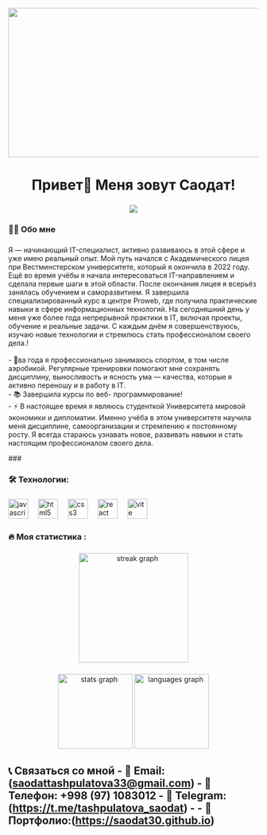 <br clear="both">

<div align="center">
  <img height="300" width="600" src="https://user-images.githubusercontent.com/74038190/225813708-98b745f2-7d22-48cf-9150-083f1b00d6c9.gif"  />
</div>

###

<h1 align="center">Привет👋 Меня зовут Саодат!</h1>



###

<div align="center">
  <img src="https://visitor-badge.laobi.icu/badge?page_id=saodat30.saodat30&"  />
</div>

###

<h3 align="left">👩‍💻  Обо мне</h3>

###

<p align="left">Я — начинающий IT-специалист, активно развиваюсь в этой сфере и уже имею реальный опыт.
Мой путь начался с Академического лицея при Вестминстерском университете, который я окончила в 2022 году. Ещё во время учёбы я начала интересоваться IT-направлением и сделала первые шаги в этой области.
После окончания лицея я всерьёз занялась обучением и саморазвитием. Я завершила специализированный курс в центре Proweb, где получила практические навыки в сфере информационных технологий.
На сегодняшний день у меня уже более года непрерывной практики в IT, включая проекты, обучение и реальные задачи. С каждым днём я совершенствуюсь, изучаю новые технологии и стремлюсь стать профессионалом своего дела.!<br><br>- 🔭ва года я профессионально занимаюсь спортом, в том числе аэробикой. Регулярные тренировки помогают мне сохранять дисциплину, выносливость и ясность ума — качества, которые я активно переношу и в работу в IT.<br>- 📚 Завершила курсы по веб- программирование!<br>- ⚡ 
В настоящее время я являюсь студенткой Университета мировой экономики и дипломатии. Именно учёба в этом университете научила меня дисциплине, самоорганизации и стремлению к постоянному росту. Я всегда стараюсь узнавать новое, развивать навыки и стать настоящим профессионалом своего дела.</p>
###

###


<h3 align="left">🛠 Технологии:</h3>

###

<div align="left">
  <img src="https://cdn.jsdelivr.net/gh/devicons/devicon/icons/javascript/javascript-original.svg" height="40" alt="javascript logo"  />
  <img width="12" />
  <img src="https://cdn.jsdelivr.net/gh/devicons/devicon/icons/html5/html5-original.svg" height="40" alt="html5 logo"  />
  <img width="12" />
  <img src="https://cdn.jsdelivr.net/gh/devicons/devicon/icons/css3/css3-original.svg" height="40" alt="css3 logo"  />
  <img width="12" />
  <img src="https://cdn.jsdelivr.net/gh/devicons/devicon/icons/react/react-original.svg" height="40" alt="react logo"  />
  <img width="12" />
  <img src="https://skillicons.dev/icons?i=vite" height="40" alt="vite logo"  />
  <img width="12" />


###

<h3 align="left">🔥   Моя статистика :</h3>

###

 <div align="center"> <img src="https://streak-stats.demolab.com?user=saodat30&locale=en&mode=daily&theme=dark&hide_border=false&border_radius=5&order=3" height="220" alt="streak graph" /> </div>

###

 <div align="center"> <img src="https://github-readme-stats.vercel.app/api?username=saodat30&hide_title=false&hide_rank=false&show_icons=true&include_all_commits=true&count_private=true&disable_animations=false&theme=dracula&locale=en&hide_border=false&order=1" height="150" alt="stats graph" /> <img src="https://github-readme-stats.vercel.app/api/top-langs?username=saodat30&locale=en&hide_title=false&layout=compact&card_width=320&langs_count=5&theme=dracula&hide_border=false&order=2" height="150" alt="languages graph" /> </div>

## 📞 Связаться со мной - 📧 Email:(saodattashpulatova33@gmail.com) - 📱 Телефон: +998 (97) 1083012 - 💬 Telegram: (https://t.me/tashpulatova_saodat) - - 🧩 Портфолио:(https://saodat30.github.io)
